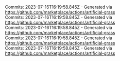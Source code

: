 Commits: 2023-07-16T16:19:58.845Z - Generated via https://github.com/marketplace/actions/artificial-grass
<br>
Commits: 2023-07-16T16:19:58.845Z - Generated via https://github.com/marketplace/actions/artificial-grass
<br>
Commits: 2023-07-16T16:19:58.845Z - Generated via https://github.com/marketplace/actions/artificial-grass
<br>
Commits: 2023-07-16T16:19:58.845Z - Generated via https://github.com/marketplace/actions/artificial-grass
<br>
Commits: 2023-07-16T16:19:58.845Z - Generated via https://github.com/marketplace/actions/artificial-grass
<br>
